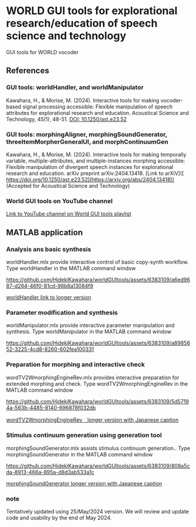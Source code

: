 # WORLD GUI tools for explorational research/education of speech science and technology
GUI tools for WORLD vocoder

## References

### GUI tools: worldHandler, and worldManipulator

Kawahara, H., & Morise, M. (2024). Interactive tools for making vocoder-based signal processing accessible: Flexible manipulation of speech attributes for explorational research and education. Acoustical Science and Technology, 45(1), 48-51.
[DOI: 10.1250/ast.e23.52](https://doi.org/10.1250/ast.e23.52)

### GUI tools: morphingAligner, morphingSoundGenerator, threeItemMorpherGeneralUI, and morphContinuumGen

Kawahara, H., & Morise, M. (2024). Interactive tools for making temporally variable, multiple-attributes, and multiple-instances morphing accessible: Flexible manipulation of divergent speech instances for explorational research and education. arXiv preprint arXiv:2404.13418.
[Link to arXiV]([ https://doi.org/10.1250/ast.e23.52](https://arxiv.org/abs/2404.13418)) (Accepted for Acoustical Science and Technology)

### World GUI tools on YouTube channel

[Link to YouTube channel on World GUI tools playlist](https://www.youtube.com/playlist?list=PLqr7NXdG4BylcF9QIqkT7zGgEUh_vdhq_)

## MATLAB application
### Analysis ans basic synthesis
worldHandler.mlx provide interactive control of basic copy-synth workflow. Type
worldHandler
in the MATLAB command window



https://github.com/HidekiKawahara/worldGUItools/assets/6383109/a6ed9687-d264-46f0-81cd-98b8a13084f9





[worldHandler link to longer version](https://youtu.be/Wmesva37nZs)

### Parameter modification and synthesis
worldManipulator.mlx provide interactive parameter manipulation and synthesis. Type
worldManipulator
in the MATLAB command window



https://github.com/HidekiKawahara/worldGUItools/assets/6383109/a8985652-3225-4cd8-8260-602fea100331



### Preparation for morphing and interactive check
wordTV2WmorphingEngineRev.mlx provides interactive preparation for extended morphing and check. Type
wordTV2WmorphingEngineRev
in the MATLAB command window



https://github.com/HidekiKawahara/worldGUItools/assets/6383109/5d57194a-563b-4485-8140-696878f032db

[wordTV2WmorphingEngineRev　longer version with Japanese caption](https://youtu.be/QMAmoNbLlCQ)


### Stimulus continuum generation using generation tool
morphingSoundGenerator.mlx assists stimulus continuum generation.. Type
morphingSoundGenerator
in the MATLAB command window



https://github.com/HidekiKawahara/worldGUItools/assets/6383109/808a5cda-8913-466a-895a-d8d3ab533a1c

[morphingSoundGenerator longer version with Japanese caption](https://youtu.be/5hHatrPrjuY)
### note
Tentatively updated using 25/May/2024 version. We will review and update code and usability by the end of May 2024.

